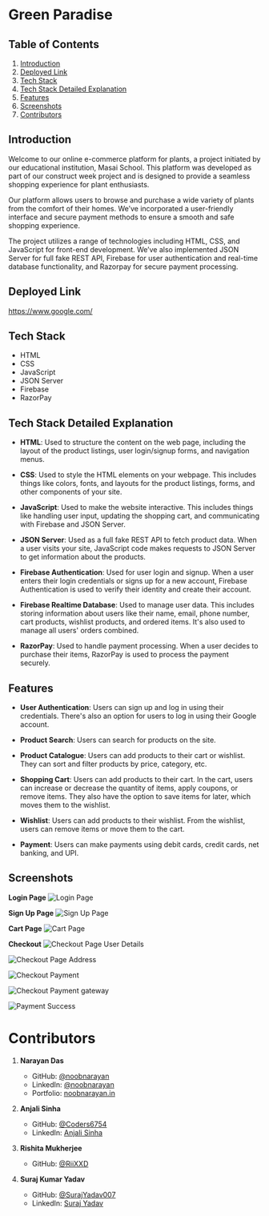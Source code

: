 # Green Paradise

## Table of Contents

1. [Introduction](#introduction)
2. [Deployed Link](#deployed-link)
3. [Tech Stack](#tech-stack)
4. [Tech Stack Detailed Explanation](#tech-stack-detailed-explanation)
5. [Features](#features)
6. [Screenshots](#screenshots)
7. [Contributors](#contributors)

## Introduction

Welcome to our online e-commerce platform for plants, a project initiated by our educational institution, Masai School. This platform was developed as part of our construct week project and is designed to provide a seamless shopping experience for plant enthusiasts.

Our platform allows users to browse and purchase a wide variety of plants from the comfort of their homes. We’ve incorporated a user-friendly interface and secure payment methods to ensure a smooth and safe shopping experience.

The project utilizes a range of technologies including HTML, CSS, and JavaScript for front-end development. We’ve also implemented JSON Server for full fake REST API, Firebase for user authentication and real-time database functionality, and Razorpay for secure payment processing.

## Deployed Link

https://www.google.com/

## Tech Stack

- HTML
- CSS
- JavaScript
- JSON Server
- Firebase
- RazorPay

## Tech Stack Detailed Explanation

- **HTML**: Used to structure the content on the web page, including the layout of the product listings, user login/signup forms, and navigation menus.

- **CSS**: Used to style the HTML elements on your webpage. This includes things like colors, fonts, and layouts for the product listings, forms, and other components of your site.

- **JavaScript**: Used to make the website interactive. This includes things like handling user input, updating the shopping cart, and communicating with Firebase and JSON Server.

- **JSON Server**: Used as a full fake REST API to fetch product data. When a user visits your site, JavaScript code makes requests to JSON Server to get information about the products.

- **Firebase Authentication**: Used for user login and signup. When a user enters their login credentials or signs up for a new account, Firebase Authentication is used to verify their identity and create their account.

- **Firebase Realtime Database**: Used to manage user data. This includes storing information about users like their name, email, phone number, cart products, wishlist products, and ordered items. It's also used to manage all users' orders combined.

- **RazorPay**: Used to handle payment processing. When a user decides to purchase their items, RazorPay is used to process the payment securely.

## Features

- **User Authentication**: Users can sign up and log in using their credentials. There's also an option for users to log in using their Google account.

- **Product Search**: Users can search for products on the site.

- **Product Catalogue**: Users can add products to their cart or wishlist. They can sort and filter products by price, category, etc.

- **Shopping Cart**: Users can add products to their cart. In the cart, users can increase or decrease the quantity of items, apply coupons, or remove items. They also have the option to save items for later, which moves them to the wishlist.

- **Wishlist**: Users can add products to their wishlist. From the wishlist, users can remove items or move them to the cart.

- **Payment**: Users can make payments using debit cards, credit cards, net banking, and UPI.

## Screenshots

**Login Page**
![Login Page](https://github.com/Coders6754/devilish-drop-2377/blob/main/Images/readme_Images/Login_Page.png)

**Sign Up Page**
![Sign Up Page](https://github.com/Coders6754/devilish-drop-2377/blob/main/Images/readme_Images/Sign_up_page.png)

**Cart Page**
![Cart Page](https://github.com/Coders6754/devilish-drop-2377/blob/main/Images/readme_Images/Cart_page.png)

**Checkout**
![Checkout Page User Details](https://github.com/Coders6754/devilish-drop-2377/blob/main/Images/readme_Images/Checkout%20User%20Details.png)

![Checkout Page Address](https://github.com/Coders6754/devilish-drop-2377/blob/main/Images/readme_Images/Checkout%20User%20Address.png)

![Checkout Payment](https://github.com/Coders6754/devilish-drop-2377/blob/main/Images/readme_Images/Checkout%20payment%20selection.png)

![Checkout Payment gateway](https://github.com/Coders6754/devilish-drop-2377/blob/main/Images/readme_Images/Payment%20Gateway.png)

![Payment Success](https://github.com/Coders6754/devilish-drop-2377/blob/main/Images/readme_Images/Success.png)

# Contributors

1. **Narayan Das**

   - GitHub: [@noobnarayan](https://github.com/noobnarayan)
   - LinkedIn: [@noobnarayan](https://www.linkedin.com/in/noobnarayan)
   - Portfolio: [noobnarayan.in](https://noobnarayan.in/)

2. **Anjali Sinha**

   - GitHub: [@Coders6754](https://github.com/Coders6754)
   - LinkedIn: [Anjali Sinha](https://www.linkedin.com/in/anjali-sinha-60528b22b/)

3. **Rishita Mukherjee**

   - GitHub: [@RiiXXD](https://github.com/RiiXXD)

4. **Suraj Kumar Yadav**
   - GitHub: [@SurajYadav007](https://github.com/SurajYadav007)
   - LinkedIn: [Suraj Yadav](https://www.linkedin.com/in/suraj-yadav-387bb7253/)
